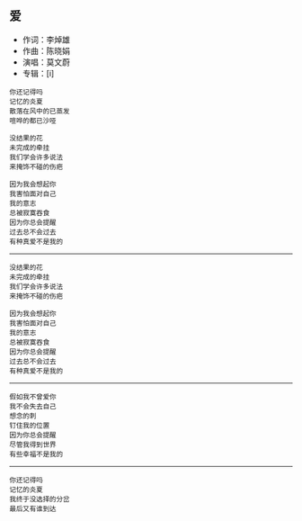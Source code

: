 ## 爱

* 作词：李焯雄
* 作曲：陈晓娟
* 演唱：莫文蔚
* 专辑：[i]

```
你还记得吗
记忆的炎夏
散落在风中的已蒸发
喧哗的都已沙哑

没结果的花
未完成的牵挂
我们学会许多说法
来掩饰不碰的伤疤

因为我会想起你
我害怕面对自己
我的意志
总被寂寞吞食
因为你总会提醒
过去总不会过去
有种真爱不是我的
```

---

```
没结果的花
未完成的牵挂
我们学会许多说法
来掩饰不碰的伤疤

因为我会想起你
我害怕面对自己
我的意志
总被寂寞吞食
因为你总会提醒
过去总不会过去
有种真爱不是我的
```

---

```
假如我不曾爱你
我不会失去自己
想念的刺
钉住我的位置
因为你总会提醒
尽管我得到世界
有些幸福不是我的
```

---

```
你还记得吗
记忆的炎夏
我终于没选择的分岔
最后又有谁到达
```
